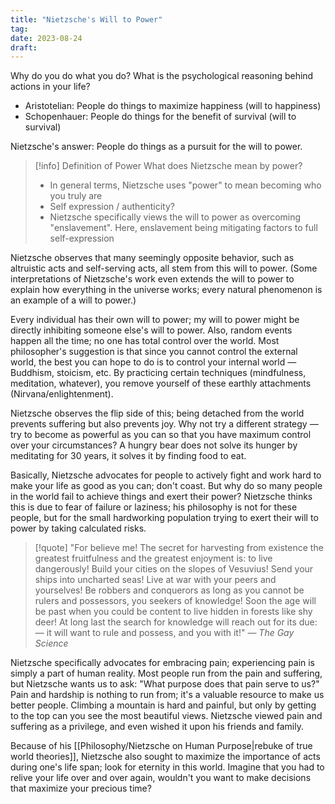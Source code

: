 ```yaml
---
title: "Nietzsche's Will to Power"
tag:
date: 2023-08-24
draft:
---
```


Why do you do what you do? What is the psychological reasoning behind actions in your life?
- Aristotelian: People do things to maximize happiness (will to happiness)
- Schopenhauer: People do things for the benefit of survival (will to survival)

Nietzsche's answer: People do things as a pursuit for the will to power.
>[!info] Definition of Power
>What does Nietzsche mean by power?
>- In general terms, Nietzsche uses "power" to mean becoming who you truly are
>- Self expression / authenticity?
>- Nietzsche specifically views the will to power as overcoming "enslavement". Here, enslavement being mitigating factors to full self-expression

Nietzsche observes that many seemingly opposite behavior, such as altruistic acts and self-serving acts, all stem from this will to power. (Some interpretations of Nietzsche's work even extends the will to power to explain how everything in the universe works; every natural phenomenon is an example of a will to power.)

Every individual has their own will to power; my will to power might be directly inhibiting someone else's will to power. Also, random events happen all the time; no one has total control over the world. Most philosopher's suggestion is that since you cannot control the external world, the best you can hope to do is to control your internal world — Buddhism, stoicism, etc. By practicing certain techniques (mindfulness, meditation, whatever), you remove yourself of these earthly attachments (Nirvana/enlightenment).

Nietzsche observes the flip side of this; being detached from the world prevents suffering but also prevents joy. Why not try a different strategy — try to become as powerful as you can so that you have maximum control over your circumstances? A hungry bear does not solve its hunger by meditating for 30 years, it solves it by finding food to eat.

Basically, Nietzsche advocates for people to actively fight and work hard to make your life as good as you can; don't coast. But why do so many people in the world fail to achieve things and exert their power? Nietzsche thinks this is due to fear of failure or laziness; his philosophy is not for these people, but for the small hardworking population trying to exert their will to power by taking calculated risks. 

>[!quote]
>"For believe me! The secret for harvesting from existence the greatest fruitfulness and the greatest enjoyment is: to live dangerously! Build your cities on the slopes of Vesuvius! Send your ships into uncharted seas! Live at war with your peers and yourselves! Be robbers and conquerors as long as you cannot be rulers and possessors, you seekers of knowledge! Soon the age will be past when you could be content to live hidden in forests like shy deer! At long last the search for knowledge will reach out for its due: — it will want to rule and possess, and you with it!" — *The Gay Science*

Nietzsche specifically advocates for embracing pain; experiencing pain is simply a part of human reality. Most people run from the pain and suffering, but Nietzsche wants us to ask: "What purpose does that pain serve to us?" Pain and hardship is nothing to run from; it's a valuable resource to make us better people. Climbing a mountain is hard and painful, but only by getting to the top can you see the most beautiful views. Nietzsche viewed pain and suffering as a privilege, and even wished it upon his friends and family. 

Because of his [[Philosophy/Nietzsche on Human Purpose|rebuke of true world theories]], Nietzsche also sought to maximize the importance of acts during one's life span; look for eternity in this world. Imagine that you had to relive your life over and over again, wouldn't you want to make decisions that maximize your precious time? 